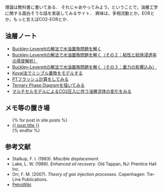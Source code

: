 理論は教科書に書いてある．
それじゃあやってみよう，ということで，油層工学に関する面白そうな話を実装してみるサイト．
興味は，多相流動とか，EORとか，もっと言えばCO2-EORとか．

## 油層ノート

- [Buckley-Leverettの解法で水油置換問題を解く](https://nbviewer.jupyter.org/github/mayuneko-re/notebook/blob/master/colab/Buckley_Leverett_Basic.ipynb)
- [Buckley-Leverettの解法で水油置換問題を解く（その２：粘性と総体浸透率の感度解析）](https://nbviewer.jupyter.org/github/mayuneko-re/notebook/blob/master/colab/Buckley_Leverett_Basic_Sensitivity.ipynb)
- [Buckley-Leverettの解法で水油置換問題を解く（その３：重力の影響込み）](https://nbviewer.jupyter.org/github/mayuneko-re/notebook/blob/master/colab/Buckley_Leverett_Gravity.ipynb)
- [Koval法でミシブル置換をモデルする](https://nbviewer.jupyter.org/github/mayuneko-re/notebook/blob/master/colab/Koval_method_for_miscible_displacement.ipynb)
- [PTフラッシュ計算をしてみる](https://nbviewer.jupyter.org/github/mayuneko-re/notebook/blob/master/colab/PT_Flash_Calculation.ipynb)
- [Ternary Phase Diagramを描いてみる](https://nbviewer.jupyter.org/github/mayuneko-re/notebook/blob/master/colab/Ternary_Phase_Diagram.ipynb)
- [マルチセルモデルによるCO2圧入に伴う油層流体の変化をみる](https://nbviewer.jupyter.org/github/mayuneko-re/notebook/blob/master/colab/Multi_Cell_Model_for_CO2_core_flooding.ipynb)


## メモ等の置き場

<ul class="posts">
  {% for post in site.posts %}
    <li>
      <a href="{{ post.url | relative_url }}" title="{{ post.title }}">{{ post.title }}</a>
    </li>
  {% endfor %}
</ul>

## 参考文献

*   Stalkup, F. I. (1983). *Miscible displacement*.
*   Lake, L. W. (1989). *Enhanced oil recovery*. Old Tappan, NJ: Prentice Hall Inc.
*   Orr, F. M. (2007). *Theory of gas injection processes*. Copenhagen: Tie-Line Publications.
*   [PetroWiki](https://petrowiki.org/PetroWiki)

